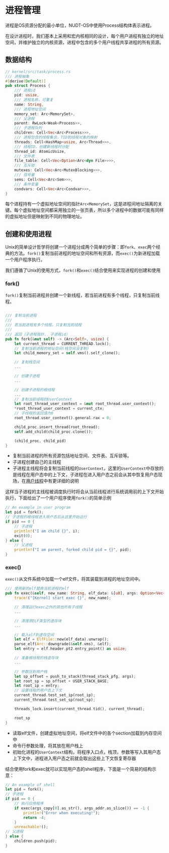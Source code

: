 # 进程管理

进程是OS资源分配的最小单位，NUDT-OS中使用Process结构体表示进程。

在设计进程时，我们基本上采用和宏内核相同的设计，每个用户进程有独立的地址空间，并维护独立的内核资源，进程中包含的多个用户线程共享进程的所有资源。
## 数据结构

```Rust
// kernel/src/task/process.rs
/// 进程抽象
#[derive(Default)]
pub struct Process {
    /// 进程id
    pid: usize,
    /// 进程名称，可重复
    name: String,
    /// 进程地址空间
    memory_set: Arc<MemorySet>,
    /// 父进程
    parent: RwLock<Weak<Process>>,
    /// 子进程队列
    children: Cell<Vec<Arc<Process>>>,
    /// 进程包含的线程集合，TID到线程对象的映射
    threads: Cell<HashMap<usize, Arc<Thread>>>,
    /// 线程ID，创建新线程时分配
    thread_id: AtomicUsize,
    /// 文件表
    file_table: Cell<Vec<Option<Arc<dyn File>>>>,
    /// 互斥锁
    mutexes: Cell<Vec<Arc<MutexBlocking>>>,
    /// 信号量
    sems: Cell<Vec<Arc<Sem>>>,
    /// 条件变量
    condvars: Cell<Vec<Arc<Condvar>>>,
}
```

每个进程持有一个虚拟地址空间的指针`Arc<MemorySet`，这是进程间地址隔离的关键。每个虚拟地址空间都采用独立的一张页表，所以多个进程中的数据可能有同样的虚拟地址但是映射到不同的物理地址。

## 创建和使用进程

Unix的简单设计哲学将创建一个进程分成两个简单的步骤：即`fork`、`exec`两个经典的方法。`fork()`复制当前进程的地址空间和所有资源，而`exec()`为新进程加载一个用户程序执行。

我们遵循了Unix的使用方式，`fork()`和`exec()`结合使用来实现进程的创建和使用

### fork()
`fork()`复制当前进程并创建一个新线程，若当前进程有多个线程，只复制当前线程。

```Rust

/// 复制当前进程
///
/// 若当前进程有多个线程，只复制当前线程
///
/// 返回（子进程指针， 子进程id）
pub fn fork(&mut self) -> (Arc<Self>, usize) {
    let current_thread = CURRENT_THREAD.lock();
    // 复制当前进程的地址空间(栈空间没复制)
    let child_memory_set = self.vms().self_clone();

    // 复制栈空间
    ...

    // 创建子进程
    ...

    // 创建子进程的根线程
    ...
    // 复制当前线程的UserContext
    let root_thread_user_context = &mut root_thread.user_context();
    *root_thread_user_context = current_ctx;
    // 子线程的返回值为0
    root_thread.user_context().general.rax = 0;

    child_proc.insert_thread(root_thread);
    self.add_child(child_proc.clone());

    (child_proc, child_pid)
}
```
- 复制当前进程的所有资源包括地址空间、文件表、互斥锁等。
- 子进程创建自己的主线程
- 子进程主线程将会复制当前线程的`UserContext`，这里的`UserContext`中存放的是线程在用户态中的上下文，子进程在进入用户态之前会从其中恢复用户态现场，在[用户线程](./用户线程管理.md)中有更详细的说明

这样当子进程的主线程被调度执行时将会从当前线程进行系统调用前的上下文开始执行，下面给出了一个用户程序使用`fork()`的简单示例

```Rust
// An example in user program
let pid = fork();
// 子进程的根线程进入用户态后从这里开始运行
if pid == 0 {
    // 子进程
    println!("I am child {}", i);
    exit(0);
} else {
    // 父进程
    println!("I am parent, forked child pid = {}", pid);
}
```

### exec()

`exec()`从文件系统中加载一个elf文件，将其装载到进程的地址空间中。

```Rust
/// 使用新的elf替换当前进程的elf
pub fn exec(&self, new_name: String, elf_data: &[u8], args: Option<Vec<String>>) -> usize {
    trace!("[Kernel] start exec {}", new_name);

    // 清理运行exec之外的其他所有子线程
    ...

    // 清理原ELF类型的虚存块
    ...

    // 载入elf到虚存空间
    let elf = ElfFile::new(elf_data).unwrap();
    parse_elf(Arc::downgrade(&self.vms), &elf);
    let entry = elf.header.pt2.entry_point() as usize;

    // 准备根线程的栈虚存块
    ...

    // 参数压到用户栈
    let sp_offset = push_to_stack(thread_stack_pfg, args);
    let root_sp = sp_offset + USER_STACK_BASE;
    let root_ip = entry;
    // 设置线程的用户态上下文
    current_thread.test_set_ip(root_ip);
    current_thread.test_set_sp(root_sp);

    threads_lock.insert(current_thread.tid(), current_thread);

    root_sp
}
```


* 读取elf文件，创建虚拟地址空间，将elf文件中的各个section加载到内存空间中
* 命令行参数处理，将其放在用户栈上
* 初始化进程的`UserContext`结构，将程序入口点，栈顶，参数等写入其用户态上下文中，进程进入用户态之前就会取出这些上下文恢复寄存器

结合使用fork和exec就可以实现用户态的shell程序，下面是一个简易的结构示意：

```Rust
// An example of shell
let pid = fork();
// 子进程
if pid == 0 {
    // 执行应用程序
    if exec(args_copy[0].as_str(), args_addr.as_slice()) == -1 {
        println!("Error when executing!");
        return -4;
    }
    unreachable!();
// 父进程
} else {
    children.push(pid);
}
```